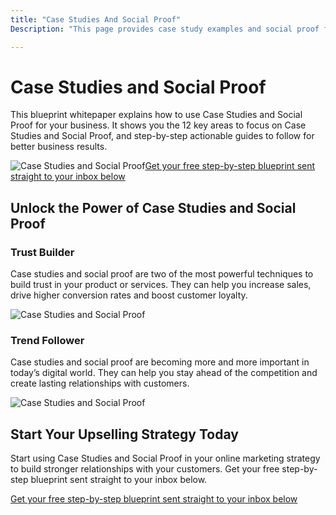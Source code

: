 ```yaml
---
title: "Case Studies And Social Proof"
Description: "This page provides case study examples and social proof from successful small and medium-sized businesses that have improved their online presence and reputation. Get inspired to find out how these companies have achieved success and apply the same best practices and strategies to your own business today. #CaseStudiesAndSocialProof"

---
```


<h1>Case Studies and Social Proof</h1><p>This blueprint whitepaper explains how to use Case Studies and Social Proof for your business. It shows you the 12 key areas to focus on Case Studies and Social Proof, and step-by-step actionable guides to follow for better business results.</p><img src="upsell-marketing-guide-featured.jpg" alt="Case Studies and Social Proof"><a href="/report.pdf" class="btn btn-primary">Get your free step-by-step blueprint sent straight to your inbox below</a><h2>Unlock the Power of Case Studies and Social Proof</h2><h3>Trust Builder</h3><p>Case studies and social proof are two of the most powerful techniques to build trust in your product or services. They can help you increase sales, drive higher conversion rates and boost customer loyalty.</p><img src="case-study-social-proof.jpg" alt="Case Studies and Social Proof"><h3>Trend Follower</h3><p>Case studies and social proof are becoming more and more important in today’s digital world. They can help you stay ahead of the competition and create lasting relationships with customers.</p> <img src="social-proof-trends.jpg" alt="Case Studies and Social Proof"><h2>Start Your Upselling Strategy Today</h2><p>Start using Case Studies and Social Proof in your online marketing strategy to build stronger relationships with your customers. Get your free step-by-step blueprint sent straight to your inbox below.</p><a href="/report.pdf" class="btn btn-primary">Get your free step-by-step blueprint sent straight to your inbox below</a>